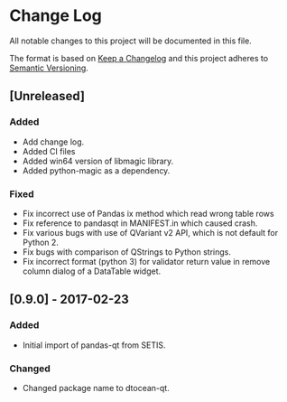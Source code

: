 # Change Log

All notable changes to this project will be documented in this file.

The format is based on [Keep a Changelog](http://keepachangelog.com/)
and this project adheres to [Semantic Versioning](http://semver.org/).

## [Unreleased]

### Added

- Add change log.
- Added CI files
- Added win64 version of libmagic library.
- Added python-magic as a dependency.

### Fixed

- Fix incorrect use of Pandas ix method which read wrong table rows
- Fix reference to pandasqt in MANIFEST.in which caused crash.
- Fix various bugs with use of QVariant v2 API, which is not default for
  Python 2.
- Fix bugs with comparison of QStrings to Python strings.
- Fix incorrect format (python 3) for validator return value in remove column
  dialog of a DataTable widget.

## [0.9.0] - 2017-02-23

### Added

- Initial import of pandas-qt from SETIS.

### Changed

- Changed package name to dtocean-qt.

